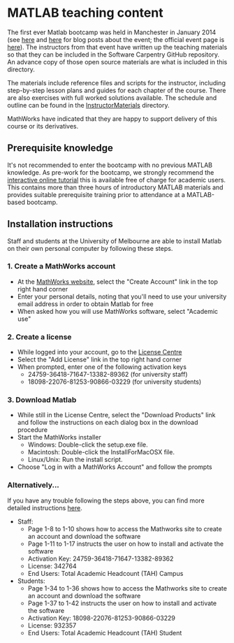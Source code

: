 # MATLAB teaching content

The first ever Matlab bootcamp was held in Manchester in January 2014 (see [here](http://www.walkingrandomly.com/?p=5324) and [here](http://software-carpentry.org/blog/2014/01/feedback-manchester-matlab-bootcamp.html) for blog posts about the event; the official event page is [here](http://apawlik.github.io/2014-01-14-manchester/)). The instructors from that event have written up the teaching materials so that they can be included in the Software Carpentry GitHub repository. An advance copy of those open source materials are what is included in this directory.

The materials include reference files and scripts for the instructor, including step-by-step lesson plans and guides for each chapter of the course. There are also exercises with full worked solutions available. The schedule and outline can be found in the [InstructorMaterials](https://github.com/resbaz/lessons/tree/master/matlab/InstructorMaterials) directory.

MathWorks have indicated that they are happy to support delivery of this course or its derivatives.  

## Prerequisite knowledge

It's not recommended to enter the bootcamp with no previous MATLAB knowledge. As pre-work for the bootcamp, we strongly recommend the [interactive online tutorial](https://www.mathworks.co.uk/academia/student_center/tutorials/) this is available free of charge for academic users. This contains more than three hours of introductory MATLAB materials and provides suitable prerequisite training prior to attendance at a MATLAB-based bootcamp.


## Installation instructions

Staff and students at the University of Melbourne are able to install Matlab on their own personal computer by following these steps.

### 1. Create a MathWorks account  

* At the [MathWorks website](http://www.mathworks.com.au/), select the "Create Account" link in the top right hand corner
* Enter your personal details, noting that you'll need to use your university email address in order to obtain Matlab for free
* When asked how you will use MathWorks software, select "Academic use"

### 2. Create a license 

* While logged into your account, go to the [License Centre](https://www.mathworks.com/licensecenter/)
* Select the "Add License" link in the top right hand corner
* When prompted, enter one of the following activation keys
  * 24759-36418-71647-13382-89362 (for university staff)
  * 18098-22076-81253-90866-03229 (for university students)

### 3. Download Matlab

* While still in the License Centre, select the "Download Products" link and follow the instructions on each dialog box in the download procedure
* Start the MathWorks installer
  * Windows: Double-click the setup.exe file. 
  * Macintosh: Double-click the InstallForMacOSX file.
  * Linux/Unix: Run the install script.
* Choose "Log in with a MathWorks Account" and follow the prompts

### Alternatively...

If you have any trouble following the steps above, you can find more detailed instructions [here](https://docs.google.com/file/d/0B6C-GRMoX9XQenllRHpadzVCRHM/edit?pli=1).
* Staff: 
  * Page 1-8 to 1-10 shows how to access the Mathworks site to create an account and download the software
  * Page 1-11 to 1-17 instructs the user on how to install and activate the software 
  * Activation Key: 24759-36418-71647-13382-89362
  * License: 342764
  * End Users: Total Academic Headcount (TAH) Campus
* Students: 
  * Page 1-34 to 1-36 shows how to access the Mathworks site to create an account and download the software
  * Page 1-37 to 1-42 instructs the user on how to install and activate the software 
  * Activation Key: 18098-22076-81253-90866-03229
  * License: 932357
  * End Users: Total Academic Headcount (TAH) Student

